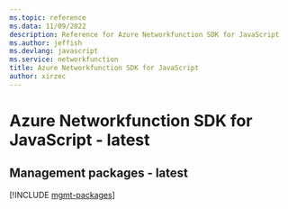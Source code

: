 ```yaml
---
ms.topic: reference
ms.data: 11/09/2022
description: Reference for Azure Networkfunction SDK for JavaScript
ms.author: jeffish
ms.devlang: javascript
ms.service: networkfunction
title: Azure Networkfunction SDK for JavaScript
author: xirzec
---
```

# Azure Networkfunction SDK for JavaScript - latest

## Management packages - latest
[!INCLUDE [mgmt-packages](networkfunction-mgmt-index.md)]
